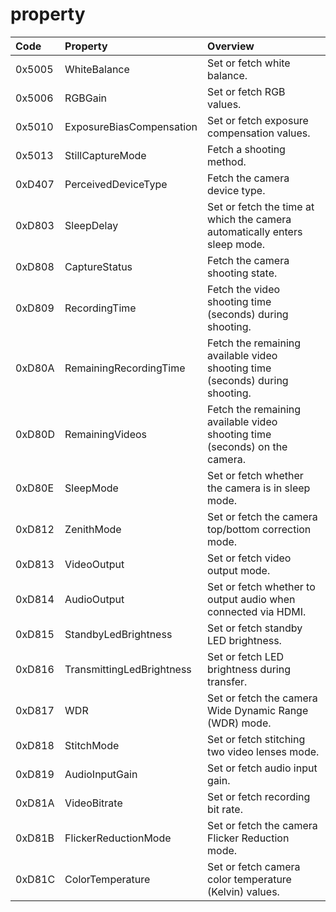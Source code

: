 # property

| Code | Property | Overview |
|:---|:---|:---|
| 0x5005 | WhiteBalance          | Set or fetch white balance. |
| 0x5006 | RGBGain          | Set or fetch RGB values. |
| 0x5010 | ExposureBiasCompensation          | Set or fetch exposure compensation values. |
| 0x5013 | StillCaptureMode          | Fetch a shooting method. |
| 0xD407 | PerceivedDeviceType          | Fetch the camera device type. |
| 0xD803 | SleepDelay               | Set or fetch the time at which the camera automatically enters sleep mode. | 
| 0xD808 | CaptureStatus          | Fetch the camera shooting state. |
| 0xD809 | RecordingTime          | Fetch the video shooting time (seconds) during shooting. |
| 0xD80A | RemainingRecordingTime          | Fetch the remaining available video shooting time (seconds) during shooting. |
| 0xD80D | RemainingVideos          | Fetch the remaining available video shooting time (seconds) on the camera. |
| 0xD80E | SleepMode | Set or fetch whether the camera is in sleep mode. | 
| 0xD812 | ZenithMode          | Set or fetch the camera top/bottom correction mode. |
| 0xD813 | VideoOutput          | Set or fetch video output mode. |
| 0xD814 | AudioOutput          | Set or fetch whether to output audio when connected via HDMI. |
| 0xD815 | StandbyLedBrightness          | Set or fetch standby LED brightness. |
| 0xD816 | TransmittingLedBrightness          | Set or fetch LED brightness during transfer. |
| 0xD817 | WDR          | Set or fetch the camera Wide Dynamic Range (WDR) mode. |
| 0xD818 | StitchMode         | Set or fetch stitching two video lenses mode. |
| 0xD819 | AudioInputGain         | Set or fetch audio input gain. |
| 0xD81A | VideoBitrate          | Set or fetch recording bit rate. |
| 0xD81B | FlickerReductionMode  | Set or fetch the camera Flicker Reduction mode. |
| 0xD81C | ColorTemperature      | Set or fetch camera color temperature (Kelvin) values. |

